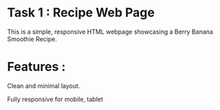 # Task 1 : Recipe Web Page 
This is a simple, responsive HTML webpage showcasing a Berry Banana Smoothie Recipe.
# Features :
Clean and minimal layout.

Fully responsive for mobile, tablet

